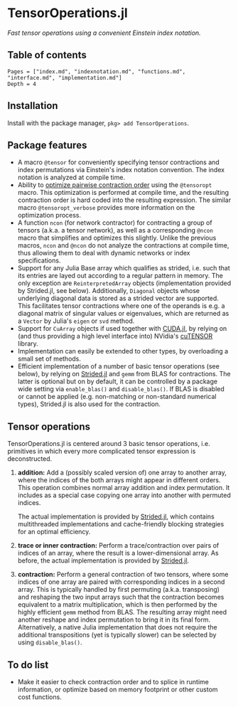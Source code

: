 # TensorOperations.jl

*Fast tensor operations using a convenient Einstein index notation.*

## Table of contents

```@contents
Pages = ["index.md", "indexnotation.md", "functions.md", "interface.md", "implementation.md"]
Depth = 4
```

## Installation

Install with the package manager, `pkg> add TensorOperations`.

## Package features

*   A macro `@tensor` for conveniently specifying tensor contractions and index permutations
    via Einstein's index notation convention. The index notation is analyzed at compile time.
*   Ability to
    [optimize pairwise contraction order](https://doi.org/10.1103/PhysRevE.90.033315)
    using the `@tensoropt` macro. This optimization is performed at compile time, and the resulting contraction order is hard coded into the resulting expression. The similar macro `@tensoropt_verbose` provides more information on the optimization process.
*   A function `ncon` (for network contractor) for contracting a group of
    tensors (a.k.a. a tensor network), as well as a corresponding `@ncon` macro that
    simplifies and optimizes this slightly. Unlike the previous macros, `ncon` and `@ncon`
    do not analyze the contractions at compile time, thus allowing them to deal with
    dynamic networks or index specifications.
*   Support for any Julia Base array which qualifies as strided, i.e. such that its entries
    are layed out according to a regular pattern in memory. The only exception are
    `ReinterpretedArray` objects (implementation provided by Strided.jl, see below).
    Additionally, `Diagonal` objects whose underlying diagonal data is stored as a strided
    vector are supported. This facilitates tensor contractions where one of the operands is
    e.g. a diagonal matrix of singular values or eigenvalues, which are returned as a
    `Vector` by Julia's `eigen` or `svd` method.
*   Support for `CuArray` objects if used together with [CUDA.jl](https://github.com/JuliaGPU/CUDA.jl), by relying
    on (and thus providing a high level interface into) NVidia's
    [cuTENSOR](https://developer.nvidia.com/cutensor) library.
*   Implementation can easily be extended to other types, by overloading a small set of
    methods.
*   Efficient implementation of a number of basic tensor operations (see below), by relying
    on [Strided.jl](https://github.com/Jutho/Strided.jl) and `gemm` from BLAS for
    contractions. The latter is optional but on by default, it can be controlled by a
    package wide setting via `enable_blas()` and `disable_blas()`. If BLAS is disabled or
    cannot be applied (e.g. non-matching or non-standard numerical types), Strided.jl is
    also used for the contraction.

## Tensor operations

TensorOperations.jl is centered around 3 basic tensor operations, i.e. primitives in which
every more complicated tensor expression is deconstructed.

1.  **addition:** Add a (possibly scaled version of) one array to another array, where the
    indices of the both arrays might appear in different orders. This operation combines
    normal array addition and index permutation. It includes as a special case copying one
    array into another with permuted indices.

    The actual implementation is provided by [Strided.jl](https://github.com/Jutho/Strided.jl),
    which contains multithreaded implementations and cache-friendly blocking
    strategies for an optimal efficiency.

2.  **trace or inner contraction:** Perform a trace/contraction over pairs of indices of an
    array, where the result is a lower-dimensional array. As before, the actual
    implementation is provided by [Strided.jl](https://github.com/Jutho/Strided.jl).

3.  **contraction:** Perform a general contraction of two tensors, where some indices of
    one array are paired with corresponding indices in a second array. This is typically
    handled by first permuting (a.k.a. transposing) and reshaping the two input arrays such
    that the contraction becomes equivalent to a matrix multiplication, which is then
    performed by the highly efficient `gemm` method from BLAS. The resulting array might
    need another reshape and index permutation to bring it in its final form.
    Alternatively, a native Julia implementation that does not require the additional
    transpositions (yet is typically slower) can be selected by using `disable_blas()`.

## To do list

*   Make it easier to check contraction order and to splice in runtime information, or
    optimize based on memory footprint or other custom cost functions.
